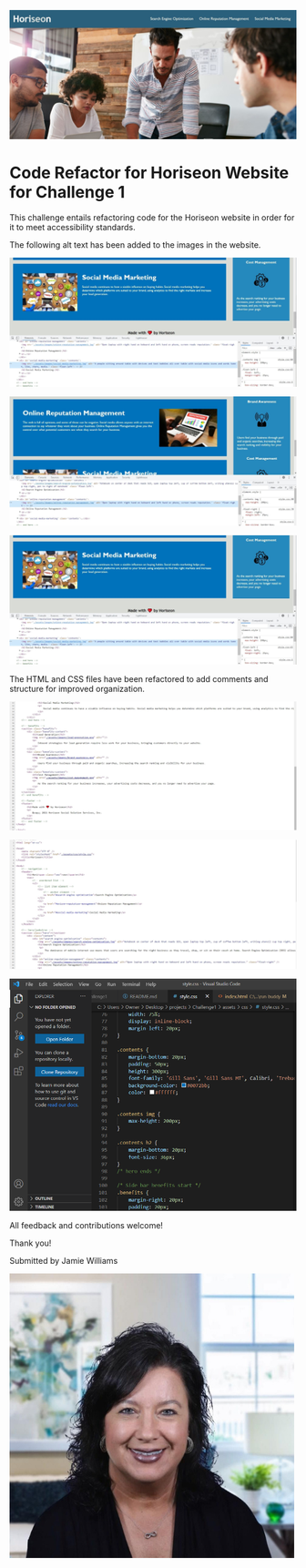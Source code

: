 ![Horiseon Website](./assets/images/horiseon-website-screenshot.jpg)

# Code Refactor for Horiseon Website for Challenge 1
This challenge entails refactoring code for the Horiseon website in order for it to meet accessibility standards.

The following alt text has been added to the images in the website.

![Alt text for Search Engine Optimization](./assets/images/social-media-marketing-screenshot.jpg)

![Alt text for Online Reputation Management](./assets/images/online-reputation-management-screenshot.jpg)

![Alt text for Social Media Marketing](./assets/images/social-media-marketing-screenshot.jpg)

The HTML and CSS files have been refactored to add comments and structure for improved organization.

![HTML Screenshot 1](./assets/images/html-1-screenshot.jpg)

![HTML Screenshot 2](./assets/images/html-2-screenshot.jpg)

![CSS Screenshot](./assets/images/css-screenshot.png)

All feedback and contributions welcome!

Thank you!

Submitted by Jamie Williams

![Jamie Williams Headshot](./assets/images/jamie-williams-headshot.png)